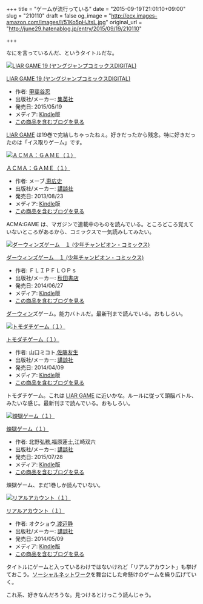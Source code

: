 +++
title = "ゲームが流行っている"
date = "2015-09-19T21:01:10+09:00"
slug = "210110"
draft = false
og_image = "http://ecx.images-amazon.com/images/I/51Ko5pHJtsL.jpg"
original_url = "http://june29.hatenablog.jp/entry/2015/09/19/210110"

+++

<p>なにを言っているんだ、というタイトルだな。</p>

<p></p>
<div class="hatena-asin-detail">
<a href="http://www.amazon.co.jp/exec/obidos/ASIN/B00XHS123G/cameralady-22/"><img src="http://ecx.images-amazon.com/images/I/51Ko5pHJtsL._SL160_.jpg" class="hatena-asin-detail-image" alt="LIAR GAME 19 (ヤングジャンプコミックスDIGITAL)" title="LIAR GAME 19 (ヤングジャンプコミックスDIGITAL)"></a><div class="hatena-asin-detail-info">
<p class="hatena-asin-detail-title"><a href="http://www.amazon.co.jp/exec/obidos/ASIN/B00XHS123G/cameralady-22/">LIAR GAME 19 (ヤングジャンプコミックスDIGITAL)</a></p>
<ul>
<li>
<span class="hatena-asin-detail-label">作者:</span> <a class="keyword" href="http://d.hatena.ne.jp/keyword/%B9%C3%C8%E5%C3%AB%C7%A6">甲斐谷忍</a>
</li>
<li>
<span class="hatena-asin-detail-label">出版社/メーカー:</span> <a class="keyword" href="http://d.hatena.ne.jp/keyword/%BD%B8%B1%D1%BC%D2">集英社</a>
</li>
<li>
<span class="hatena-asin-detail-label">発売日:</span> 2015/05/19</li>
<li>
<span class="hatena-asin-detail-label">メディア:</span> <a class="keyword" href="http://d.hatena.ne.jp/keyword/Kindle">Kindle</a>版</li>
<li><a href="http://d.hatena.ne.jp/asin/B00XHS123G/cameralady-22" target="_blank">この商品を含むブログを見る</a></li>
</ul>
</div>
<div class="hatena-asin-detail-foot"></div>
</div>

<p><a class="keyword" href="http://d.hatena.ne.jp/keyword/LIAR%20GAME">LIAR GAME</a> は19巻で完結しちゃったねぇ。好きだったから残念。特に好きだったのは「イス取りゲーム」です。</p>

<p></p>
<div class="hatena-asin-detail">
<a href="http://www.amazon.co.jp/exec/obidos/ASIN/B00EI2Y81I/cameralady-22/"><img src="http://ecx.images-amazon.com/images/I/51ZcS0q0-BL._SL160_.jpg" class="hatena-asin-detail-image" alt="ＡＣＭＡ：ＧＡＭＥ（１）" title="ＡＣＭＡ：ＧＡＭＥ（１）"></a><div class="hatena-asin-detail-info">
<p class="hatena-asin-detail-title"><a href="http://www.amazon.co.jp/exec/obidos/ASIN/B00EI2Y81I/cameralady-22/">ＡＣＭＡ：ＧＡＭＥ（１）</a></p>
<ul>
<li>
<span class="hatena-asin-detail-label">作者:</span> メーブ,<a class="keyword" href="http://d.hatena.ne.jp/keyword/%B7%C3%B9%AD%BB%CB">恵広史</a>
</li>
<li>
<span class="hatena-asin-detail-label">出版社/メーカー:</span> <a class="keyword" href="http://d.hatena.ne.jp/keyword/%B9%D6%C3%CC%BC%D2">講談社</a>
</li>
<li>
<span class="hatena-asin-detail-label">発売日:</span> 2013/08/23</li>
<li>
<span class="hatena-asin-detail-label">メディア:</span> <a class="keyword" href="http://d.hatena.ne.jp/keyword/Kindle">Kindle</a>版</li>
<li><a href="http://d.hatena.ne.jp/asin/B00EI2Y81I/cameralady-22" target="_blank">この商品を含むブログを見る</a></li>
</ul>
</div>
<div class="hatena-asin-detail-foot"></div>
</div>

<p>ACMA:GAME は、マガジンで連載中のものを読んでいる。ところどころ覚えていないところがあるから、コミックスで一気読みしてみたい。</p>

<p></p>
<div class="hatena-asin-detail">
<a href="http://www.amazon.co.jp/exec/obidos/ASIN/B00L9QZIAG/cameralady-22/"><img src="http://ecx.images-amazon.com/images/I/51%2B4Qc6l2AL._SL160_.jpg" class="hatena-asin-detail-image" alt="ダーウィンズゲーム　１ (少年チャンピオン・コミックス)" title="ダーウィンズゲーム　１ (少年チャンピオン・コミックス)"></a><div class="hatena-asin-detail-info">
<p class="hatena-asin-detail-title"><a href="http://www.amazon.co.jp/exec/obidos/ASIN/B00L9QZIAG/cameralady-22/">ダーウィンズゲーム　１ (少年チャンピオン・コミックス)</a></p>
<ul>
<li>
<span class="hatena-asin-detail-label">作者:</span> ＦＬＩＰＦＬＯＰｓ</li>
<li>
<span class="hatena-asin-detail-label">出版社/メーカー:</span> <a class="keyword" href="http://d.hatena.ne.jp/keyword/%BD%A9%C5%C4%BD%F1%C5%B9">秋田書店</a>
</li>
<li>
<span class="hatena-asin-detail-label">発売日:</span> 2014/06/27</li>
<li>
<span class="hatena-asin-detail-label">メディア:</span> <a class="keyword" href="http://d.hatena.ne.jp/keyword/Kindle">Kindle</a>版</li>
<li><a href="http://d.hatena.ne.jp/asin/B00L9QZIAG/cameralady-22" target="_blank">この商品を含むブログを見る</a></li>
</ul>
</div>
<div class="hatena-asin-detail-foot"></div>
</div>

<p><a class="keyword" href="http://d.hatena.ne.jp/keyword/%A5%C0%A1%BC%A5%A6%A5%A3%A5%F3">ダーウィン</a>ズゲーム。能力バトルだ。最新刊まで読んでいる。おもしろい。</p>

<p></p>
<div class="hatena-asin-detail">
<a href="http://www.amazon.co.jp/exec/obidos/ASIN/B00JDYKL4E/cameralady-22/"><img src="http://ecx.images-amazon.com/images/I/51OnnHvLQSL._SL160_.jpg" class="hatena-asin-detail-image" alt="トモダチゲーム（１）" title="トモダチゲーム（１）"></a><div class="hatena-asin-detail-info">
<p class="hatena-asin-detail-title"><a href="http://www.amazon.co.jp/exec/obidos/ASIN/B00JDYKL4E/cameralady-22/">トモダチゲーム（１）</a></p>
<ul>
<li>
<span class="hatena-asin-detail-label">作者:</span> 山口ミコト,<a class="keyword" href="http://d.hatena.ne.jp/keyword/%BA%B4%C6%A3%CD%A7%C0%B8">佐藤友生</a>
</li>
<li>
<span class="hatena-asin-detail-label">出版社/メーカー:</span> <a class="keyword" href="http://d.hatena.ne.jp/keyword/%B9%D6%C3%CC%BC%D2">講談社</a>
</li>
<li>
<span class="hatena-asin-detail-label">発売日:</span> 2014/04/09</li>
<li>
<span class="hatena-asin-detail-label">メディア:</span> <a class="keyword" href="http://d.hatena.ne.jp/keyword/Kindle">Kindle</a>版</li>
<li><a href="http://d.hatena.ne.jp/asin/B00JDYKL4E/cameralady-22" target="_blank">この商品を含むブログを見る</a></li>
</ul>
</div>
<div class="hatena-asin-detail-foot"></div>
</div>

<p>トモダチゲーム。これは <a class="keyword" href="http://d.hatena.ne.jp/keyword/LIAR%20GAME">LIAR GAME</a> に近いかな。ルールに従って頭脳バトル、みたいな感じ。最新刊まで読んでいる。おもしろい。</p>

<p></p>
<div class="hatena-asin-detail">
<a href="http://www.amazon.co.jp/exec/obidos/ASIN/B01269FFE8/cameralady-22/"><img src="http://ecx.images-amazon.com/images/I/512yxB8nR7L._SL160_.jpg" class="hatena-asin-detail-image" alt="煉獄ゲーム（１）" title="煉獄ゲーム（１）"></a><div class="hatena-asin-detail-info">
<p class="hatena-asin-detail-title"><a href="http://www.amazon.co.jp/exec/obidos/ASIN/B01269FFE8/cameralady-22/">煉獄ゲーム（１）</a></p>
<ul>
<li>
<span class="hatena-asin-detail-label">作者:</span> 北野弘務,福原蓮士,江崎双六</li>
<li>
<span class="hatena-asin-detail-label">出版社/メーカー:</span> <a class="keyword" href="http://d.hatena.ne.jp/keyword/%B9%D6%C3%CC%BC%D2">講談社</a>
</li>
<li>
<span class="hatena-asin-detail-label">発売日:</span> 2015/07/28</li>
<li>
<span class="hatena-asin-detail-label">メディア:</span> <a class="keyword" href="http://d.hatena.ne.jp/keyword/Kindle">Kindle</a>版</li>
<li><a href="http://d.hatena.ne.jp/asin/B01269FFE8/cameralady-22" target="_blank">この商品を含むブログを見る</a></li>
</ul>
</div>
<div class="hatena-asin-detail-foot"></div>
</div>

<p>煉獄ゲーム、まだ1巻しか読んでいない。</p>

<p></p>
<div class="hatena-asin-detail">
<a href="http://www.amazon.co.jp/exec/obidos/ASIN/B00K1ZQSEQ/cameralady-22/"><img src="http://ecx.images-amazon.com/images/I/51KdIQXAZGL._SL160_.jpg" class="hatena-asin-detail-image" alt="リアルアカウント（１）" title="リアルアカウント（１）"></a><div class="hatena-asin-detail-info">
<p class="hatena-asin-detail-title"><a href="http://www.amazon.co.jp/exec/obidos/ASIN/B00K1ZQSEQ/cameralady-22/">リアルアカウント（１）</a></p>
<ul>
<li>
<span class="hatena-asin-detail-label">作者:</span> オクショウ,<a class="keyword" href="http://d.hatena.ne.jp/keyword/%C5%CF%CA%D5%C0%C5">渡辺静</a>
</li>
<li>
<span class="hatena-asin-detail-label">出版社/メーカー:</span> <a class="keyword" href="http://d.hatena.ne.jp/keyword/%B9%D6%C3%CC%BC%D2">講談社</a>
</li>
<li>
<span class="hatena-asin-detail-label">発売日:</span> 2014/05/09</li>
<li>
<span class="hatena-asin-detail-label">メディア:</span> <a class="keyword" href="http://d.hatena.ne.jp/keyword/Kindle">Kindle</a>版</li>
<li><a href="http://d.hatena.ne.jp/asin/B00K1ZQSEQ/cameralady-22" target="_blank">この商品を含むブログを見る</a></li>
</ul>
</div>
<div class="hatena-asin-detail-foot"></div>
</div>

<p>タイトルにゲームと入っているわけではないけれど「リアルアカウント」も挙げておこう。<a class="keyword" href="http://d.hatena.ne.jp/keyword/%A5%BD%A1%BC%A5%B7%A5%E3%A5%EB%A5%CD%A5%C3%A5%C8%A5%EF%A1%BC%A5%AF">ソーシャルネットワーク</a>を舞台にした命懸けのゲームを繰り広げていく。</p>

<p>これ系、好きなんだろうな。見つけるとけっこう読んじゃう。</p>